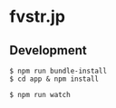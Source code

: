 # fvstr.jp

## Development

```console
$ npm run bundle-install
$ cd app & npm install
```

```console
$ npm run watch
```
